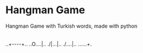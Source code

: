 # Hangman  Game
 Hangman Game with Turkish words, made with python
 
 ######
 ..+----+..
 ..O....|..
 ./|\...|..
 ./.\...|..
 ......_+_.
